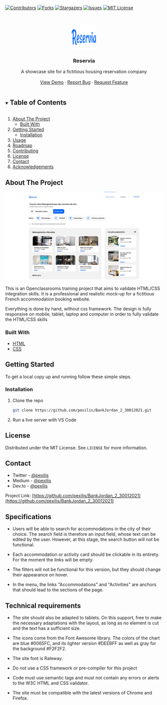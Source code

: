 <!--
*** Thanks for checking out the Best-README-Template. If you have a suggestion
*** that would make this better, please fork the repo and create a pull request
*** or simply open an issue with the tag "enhancement".
*** Thanks again! Now go create something AMAZING! :D
***
***
***
*** To avoid retyping too much info. Do a search and replace for the following:
*** pexilis, repo_name, twitter_handle, email, project_title, project_description
-->

<!-- PROJECT SHIELDS -->
<!--
*** I'm using markdown "reference style" links for readability.
*** Reference links are enclosed in brackets [ ] instead of parentheses ( ).
*** See the bottom of this document for the declaration of the reference variables
*** for contributors-url, forks-url, etc. This is an optional, concise syntax you may use.
*** https://www.markdownguide.org/basic-syntax/#reference-style-links
-->

[![Contributors][contributors-shield]][contributors-url]
[![Forks][forks-shield]][forks-url]
[![Stargazers][stars-shield]][stars-url]
[![Issues][issues-shield]][issues-url]
[![MIT License][license-shield]][license-url]

<!-- PROJECT LOGO -->
<br />
<p align="center">
  <a href="https://github.com/pexilis/BankJordan_2_30012021">
    <img src="assets/img/logo/Reservia.svg" alt="Logo" width="80" height="80">
  </a>

  <h3 align="center">Reservia</h3>

  <p align="center">
    A showcase site for a fictitious housing reservation company
    <br />
    <br />
    <a href="https://pexilis.github.io/Reservia/">View Demo</a>
    ·
    <a href="https://github.com/pexilis/BankJordan_2_30012021/issues">Report Bug</a>
    ·
    <a href="https://github.com/pexilis/BankJordan_2_30012021/issues">Request Feature</a>
  </p>
</p>

<!-- TABLE OF CONTENTS -->
<details open="open">
  <summary><h2 style="display: inline-block">Table of Contents</h2></summary>
  <ol>
    <li>
      <a href="#about-the-project">About The Project</a>
      <ul>
        <li><a href="#built-with">Built With</a></li>
      </ul>
    </li>
    <li>
      <a href="#getting-started">Getting Started</a>
      <ul>
        <li><a href="#installation">Installation</a></li>
      </ul>
    </li>
    <li><a href="#usage">Usage</a></li>
    <li><a href="#roadmap">Roadmap</a></li>
    <li><a href="#contributing">Contributing</a></li>
    <li><a href="#license">License</a></li>
    <li><a href="#contact">Contact</a></li>
    <li><a href="#acknowledgements">Acknowledgements</a></li>
  </ol>
</details>

<!-- ABOUT THE PROJECT -->

## About The Project

[![Product Name Screen Shot][product-screenshot]](https://pexilis.github.io/Reservia/)

This is an Openclassrooms training project that aims to validate HTML/CSS integration skills. It is a professional and realistic mock-up for a fictitious French accommodation booking website.

Everything is done by hand, without css framework.
The design is fully responsive on mobile, tablet, laptop and computer in order to fully validate the HTML/CSS skills

### Built With

- [HTML]()
- [CSS]()

<!-- GETTING STARTED -->

## Getting Started

To get a local copy up and running follow these simple steps.

### Installation

1. Clone the repo
   ```sh
   git clone https://github.com/pexilis/BankJordan_2_30012021.git
   ```
2. Run a live server with VS Code

<!-- LICENSE -->

## License

Distributed under the MIT License. See `LICENSE` for more information.

<!-- CONTACT -->

## Contact

- Twitter - [@pexilis](https://twitter.com/pexilis)
- Medium - [@pexilis](https://medium.com/@pexilis)
- Dev.to - [@pexilis](https://dev.to/pexilis)

Project Link: [https://github.com/pexilis/BankJordan_2_30012021](https://github.com/pexilis/BankJordan_2_30012021)

<!-- ROADMAP -->

## Specifications

- Users will be able to search for accommodations in the city of their choice. The search field is therefore an input field, whose text can be edited by the user. However, at this stage, the search button will not be functional.

- Each accommodation or activity card should be clickable in its entirety. For the moment the links will be empty.

- The filters will not be functional for this version, but they should change their appearance on hover.

- In the menu, the links "Accommodations" and "Activities" are anchors that should lead to the sections of the page.

## Technical requirements

- The site should also be adapted to tablets. On this support, free to make the necessary adaptations with the layout, as long as no element is cut and the text has a sufficient size.

- The icons come from the Font Awesome library. The colors of the chart are blue #0065FC, and its lighter version #DEEBFF as well as gray for the background #F2F2F2.

- The site font is Raleway.

- Do not use a CSS framework or pre-compiler for this project

- Code must use semantic tags and must not contain any errors or alerts to the W3C HTML and CSS validator.

- The site must be compatible with the latest versions of Chrome and Firefox.

<!-- MARKDOWN LINKS & IMAGES -->
<!-- https://www.markdownguide.org/basic-syntax/#reference-style-links -->

[contributors-shield]: https://img.shields.io/github/contributors/pexilis/BankJordan_2_30012021.svg?style=for-the-badge
[contributors-url]: https://github.com/pexilis/BankJordan_2_30012021/graphs/contributors
[forks-shield]: https://img.shields.io/github/forks/pexilis/BankJordan_2_30012021.svg?style=for-the-badge
[forks-url]: https://github.com/pexilis/BankJordan_2_30012021/network/members
[stars-shield]: https://img.shields.io/github/stars/pexilis/BankJordan_2_30012021.svg?style=for-the-badge
[stars-url]: https://github.com/pexilis/BankJordan_2_30012021/stargazers
[issues-shield]: https://img.shields.io/github/issues/pexilis/BankJordan_2_30012021.svg?style=for-the-badge
[issues-url]: https://github.com/pexilis/BankJordan_2_30012021/issues
[license-shield]: https://img.shields.io/github/license/pexilis/BankJordan_2_30012021.svg?style=for-the-badge
[license-url]: https://github.com/pexilis/BankJordan_2_30012021/blob/master/LICENSE.txt
[product-screenshot]: /documentation/index_screenshot.jpeg
